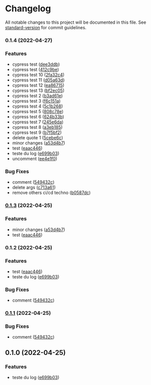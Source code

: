 # Changelog

All notable changes to this project will be documented in this file. See [standard-version](https://github.com/conventional-changelog/standard-version) for commit guidelines.

### 0.1.4 (2022-04-27)


### Features

* cypress test ([dee3ddb](https://github.com/WeeSi/nextMusic/commit/dee3ddb37c993a2f29743feb62276bc11837cdda))
* cypress test ([412c9be](https://github.com/WeeSi/nextMusic/commit/412c9bedc4ba6e0a19ca2ff33e83e39700975e4b))
* cypress test 10 ([2fa32c4](https://github.com/WeeSi/nextMusic/commit/2fa32c4bf37e57f76db2cca9cca0ff4961d7e72b))
* cypress test 11 ([d05a63d](https://github.com/WeeSi/nextMusic/commit/d05a63d46132fb714289e0f382a57efc15b81de0))
* cypress test 12 ([ea86715](https://github.com/WeeSi/nextMusic/commit/ea86715b6326776637ea108a2daf86265823ef66))
* cypress test 13 ([bf2ec05](https://github.com/WeeSi/nextMusic/commit/bf2ec05c6d42aa026116bc092148a35e4d3f7934))
* cypress test 2 ([b3ad61e](https://github.com/WeeSi/nextMusic/commit/b3ad61e14404eed74ed20bd9ed6f0510533ef2db))
* cypress test 3 ([f6c151a](https://github.com/WeeSi/nextMusic/commit/f6c151abec0455e2ff8a4b85fd0696a0b7c8b7a9))
* cypress test 4 ([5c1b268](https://github.com/WeeSi/nextMusic/commit/5c1b268018e352cb7d6a16833c4aeb99565911e2))
* cypress test 5 ([808c78e](https://github.com/WeeSi/nextMusic/commit/808c78ea01c16b7a0a8619c5dab67167785f4478))
* cypress test 6 ([624b33b](https://github.com/WeeSi/nextMusic/commit/624b33be3a312de457f0525d6ee3bc0f51cce01f))
* cypress test 7 ([245e6da](https://github.com/WeeSi/nextMusic/commit/245e6dadfe6e7ee7fa80f5b6a8e5759667e0c100))
* cypress test 8 ([a3eb185](https://github.com/WeeSi/nextMusic/commit/a3eb18500027b7ca1a74f047fe98b28785c4d2ea))
* cypress test 9 ([b7f5bf2](https://github.com/WeeSi/nextMusic/commit/b7f5bf2a36de3bfc92971d7c32dcea5c0bb3a709))
* delete quote 1 ([5cebe6c](https://github.com/WeeSi/nextMusic/commit/5cebe6c72819b3b7a30bf77ae420f2bd7abbb59a))
* minor changes ([a53d4b7](https://github.com/WeeSi/nextMusic/commit/a53d4b7539186bc573fd38dbd7dfbd895c29aa3b))
* test ([eaac446](https://github.com/WeeSi/nextMusic/commit/eaac44600ca8d72925241d1bc4702b59850d4fc4))
* teste du log ([e699b03](https://github.com/WeeSi/nextMusic/commit/e699b030a99f1cc782a2c14458abba8b55c927e5))
* uncomment ([ee4e1f0](https://github.com/WeeSi/nextMusic/commit/ee4e1f0ff0f46ed54aa3a9d8b5e48ebdd23a75ae))


### Bug Fixes

* comment ([549432c](https://github.com/WeeSi/nextMusic/commit/549432cb94f91cd679176e2ca3eda0a03837c405))
* delete args ([c713a61](https://github.com/WeeSi/nextMusic/commit/c713a61e9541732ffa1cbb2b1085aecf4808ebaa))
* remove others ci/cd techno ([b0587dc](https://github.com/WeeSi/nextMusic/commit/b0587dca6ef4fc20bb440bd3e95844281ed8e17b))

### [0.1.3](https://github.com/Bro7Alexis/nextMusic/compare/v0.1.1...v0.1.3) (2022-04-25)


### Features

* minor changes ([a53d4b7](https://github.com/Bro7Alexis/nextMusic/commit/a53d4b7539186bc573fd38dbd7dfbd895c29aa3b))
* test ([eaac446](https://github.com/Bro7Alexis/nextMusic/commit/eaac44600ca8d72925241d1bc4702b59850d4fc4))

### 0.1.2 (2022-04-25)


### Features

* test ([eaac446](https://github.com/Bro7Alexis/nextMusic/commit/eaac44600ca8d72925241d1bc4702b59850d4fc4))
* teste du log ([e699b03](https://github.com/Bro7Alexis/nextMusic/commit/e699b030a99f1cc782a2c14458abba8b55c927e5))


### Bug Fixes

* comment ([549432c](https://github.com/Bro7Alexis/nextMusic/commit/549432cb94f91cd679176e2ca3eda0a03837c405))

### [0.1.1](https://github.com/Bro7Alexis/nextMusic/compare/v0.1.0...v0.1.1) (2022-04-25)


### Bug Fixes

* comment ([549432c](https://github.com/Bro7Alexis/nextMusic/commit/549432cb94f91cd679176e2ca3eda0a03837c405))

## 0.1.0 (2022-04-25)


### Features

* teste du log ([e699b03](https://github.com/Bro7Alexis/nextMusic/commit/e699b030a99f1cc782a2c14458abba8b55c927e5))

